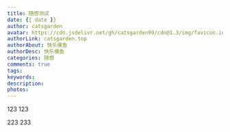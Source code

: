 ```yaml
---
title: 随想测试
date: {{ date }}
author: catsgarden
avatar: https://cdn.jsdelivr.net/gh/catsgarden99/cdn@1.3/img/favicon.ico
authorLink: catsgarden.top
authorAbout: 快乐摸鱼
authorDesc: 快乐摸鱼
categories: 随想
comments: true
tags: 
keywords: 
description: 
photos: 
---
```

123
123

223
233